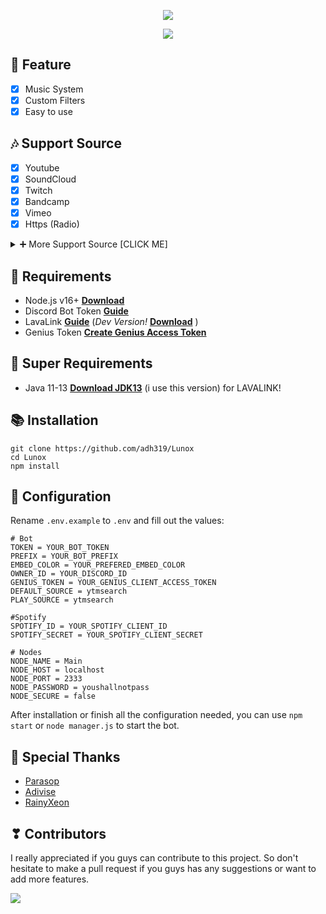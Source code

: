 <p align="center">
<img src="https://capsule-render.vercel.app/api?type=waving&color=gradient&height=200&section=header&text=Lunox&fontSize=80&fontAlignY=35&animation=twinkling&fontColor=gradient"/> </a> 
</p>

<p align="center"> 
  <a href="https://ko-fi.com/adh319" target="_blank"> <img src="https://ko-fi.com/img/githubbutton_sm.svg"/> </a> 
</p>

## 📑 Feature
- [x] Music System
- [x] Custom Filters
- [x] Easy to use

## 🎶 Support Source
- [x] Youtube
- [x] SoundCloud
- [x] Twitch
- [x] Bandcamp
- [x] Vimeo
- [x] Https (Radio)

<details><summary>➕ More Support Source [CLICK ME]</summary>
<p>

## 🎶 More Support Source (Require: LavaLink v3.6.x)
- [x] [LavaSrc](https://github.com/TopiSenpai/LavaSrc)
- Spotify
- Deezer (Still Maintenance)
- Apple (Still Maintenance)
- Yandex

- [x] [skybot-lavalink-plugin](https://github.com/DuncteBot/skybot-lavalink-plugin)
- Mixcloud
- Ocremix
- Clyp
- Reddit
- Getyarn
- TikTok
- PornHub
- Soundgasm

</p>
</details>

## 📎 Requirements

- Node.js v16+ **[Download](https://nodejs.org/en/download/)**
- Discord Bot Token **[Guide](https://discordjs.guide/preparations/setting-up-a-bot-application.html#creating-your-bot)**
- LavaLink **[Guide](https://github.com/freyacodes/lavalink)** (*Dev Version!* **[Download](https://ci.fredboat.com/repository/downloadAll/Lavalink_Build/9311:id/artifacts.zip)** )
- Genius Token **[Create Genius Access Token](https://genius.com/api-clients)**

## 🛑 Super Requirements 

- Java 11-13 **[Download JDK13](http://www.mediafire.com/file/m6gk7aoq96db8g0/file)** (i use this version) for LAVALINK!

## 📚 Installation

```
git clone https://github.com/adh319/Lunox
cd Lunox
npm install
```

## 📄 Configuration

Rename `.env.example` to `.env` and fill out the values:

```.env
# Bot
TOKEN = YOUR_BOT_TOKEN
PREFIX = YOUR_BOT_PREFIX
EMBED_COLOR = YOUR_PREFERED_EMBED_COLOR
OWNER_ID = YOUR_DISCORD_ID
GENIUS_TOKEN = YOUR_GENIUS_CLIENT_ACCESS_TOKEN
DEFAULT_SOURCE = ytmsearch
PLAY_SOURCE = ytmsearch

#Spotify
SPOTIFY_ID = YOUR_SPOTIFY_CLIENT_ID
SPOTIFY_SECRET = YOUR_SPOTIFY_CLIENT_SECRET

# Nodes
NODE_NAME = Main
NODE_HOST = localhost 
NODE_PORT = 2333
NODE_PASSWORD = youshallnotpass
NODE_SECURE = false
```
After installation or finish all the configuration needed, you can use `npm start` or `node manager.js` to start the bot.

## 👏 Special Thanks

- [Parasop](https://github.com/parasop)
- [Adivise](https://github.com/Adivise)
- [RainyXeon](https://github.com/RainyXeon)

## ❣ Contributors

I really appreciated if you guys can contribute to this project. So don't hesitate to make a pull request if you guys has any suggestions or want to add more features.

<a href="https://github.com/adh319/Lunox/graphs/contributors">
  <img src="https://contributors-img.web.app/image?repo=adh319/Lunox" />
</a>

